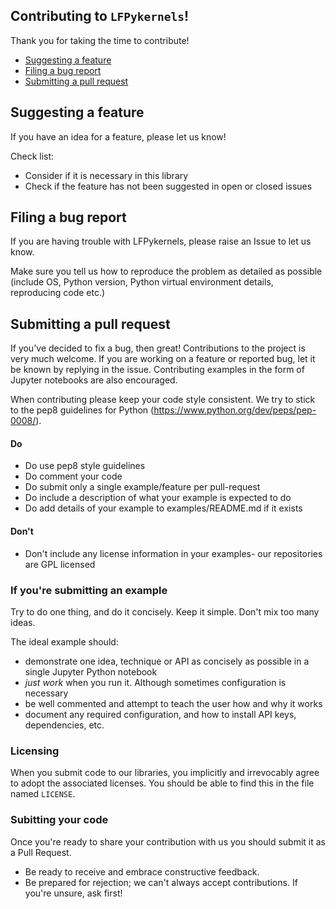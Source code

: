 ## Contributing to `LFPykernels`!

Thank you for taking the time to contribute!

* [Suggesting a feature](#suggesting-a-feature)
* [Filing a bug report](#filing-a-bug-report)
* [Submitting a pull request](#submitting-a-pull-request)

## Suggesting a feature

If you have an idea for a feature, please let us know!

Check list:

* Consider if it is necessary in this library
* Check if the feature has not been suggested in open or closed issues

## Filing a bug report

If you are having trouble with LFPykernels, please raise an Issue to let us know.

Make sure you tell us how to reproduce the problem as detailed as possible (include OS, Python version, Python virtual environment details, reproducing code etc.)

## Submitting a pull request

If you've decided to fix a bug, then great! Contributions to the project is very much welcome.
If you are working on a feature or reported bug, let it be known by replying in the issue.
Contributing examples in the form of Jupyter notebooks are also encouraged.

When contributing please keep your code style consistent.
We try to stick to the pep8 guidelines for Python (https://www.python.org/dev/peps/pep-0008/).

#### Do

* Do use pep8 style guidelines
* Do comment your code
* Do submit only a single example/feature per pull-request
* Do include a description of what your example is expected to do
* Do add details of your example to examples/README.md if it exists

#### Don't

* Don't include any license information in your examples- our repositories are GPL licensed

### If you're submitting an example

Try to do one thing, and do it concisely. Keep it simple. Don't mix too many ideas.

The ideal example should:

* demonstrate one idea, technique or API as concisely as possible in a single Jupyter Python notebook
* *just work* when you run it. Although sometimes configuration is necessary
* be well commented and attempt to teach the user how and why it works
* document any required configuration, and how to install API keys, dependencies, etc.

### Licensing

When you submit code to our libraries, you implicitly and irrevocably agree to adopt the associated licenses. You should be able to find this in the file named `LICENSE`.

### Subitting your code

Once you're ready to share your contribution with us you should submit it as a Pull Request.

* Be ready to receive and embrace constructive feedback.
* Be prepared for rejection; we can't always accept contributions. If you're unsure, ask first!
